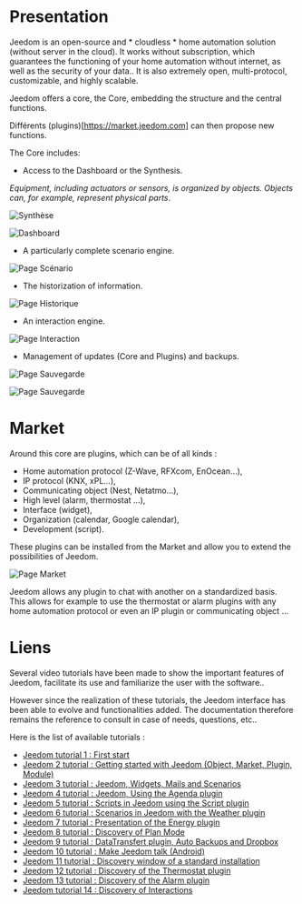 Presentation
===

Jeedom is an open-source and * cloudless * home automation solution (without server in the cloud). It works without subscription, which guarantees the functioning of your home automation without internet, as well as the security of your data.. It is also extremely open, multi-protocol, customizable, and highly scalable.

Jeedom offers a core, the Core, embedding the structure and the central functions.

Différents (plugins)[https://market.jeedom.com] can then propose new functions.

The Core includes:

- Access to the Dashboard or the Synthesis.

*Equipment, including actuators or sensors, is organized by objects. Objects can, for example, represent physical parts*.

![Synthèse](images/doc-presentation-synthese.jpg)

![Dashboard](images/doc-presentation-dashboard.jpg)

- A particularly complete scenario engine.

![Page Scénario](images/doc-presentation-scenario.jpg)

- The historization of information.

![Page Historique](images/doc-presentation-historique.jpg)

- An interaction engine.

![Page Interaction](images/doc-presentation-interaction.jpg)

- Management of updates (Core and Plugins) and backups.

![Page Sauvegarde](images/doc-presentation-update.jpg)

![Page Sauvegarde](images/doc-presentation-sauvegarde.jpg)


Market
===

Around this core are plugins, which can be of all kinds :

-   Home automation protocol (Z-Wave, RFXcom, EnOcean…),
-   IP protocol (KNX, xPL…),
-   Communicating object (Nest, Netatmo…),
-   High level (alarm, thermostat ...),
-   Interface (widget),
-   Organization (calendar, Google calendar),
-   Development (script).

These plugins can be installed from the Market and allow you to extend the possibilities of Jeedom.

![Page Market](images/doc-presentation-market.jpg)

Jeedom allows any plugin to chat with another on a standardized basis. This allows for example to use the thermostat or alarm plugins with any home automation protocol or even an IP plugin or communicating object ...



Liens
===

Several video tutorials have been made to show the important features of Jeedom, facilitate its use and familiarize the user with the software..

However since the realization of these tutorials, the Jeedom interface has been able to evolve and functionalities added. The documentation therefore remains the reference to consult in case of needs, questions, etc..

Here is the list of available tutorials :

-   [Jeedom tutorial 1 : First start](https://www.youtube.com/watch?v=UTECRBGEUtI)
-   [Jeedom 2 tutorial : Getting started with Jeedom (Object, Market, Plugin, Module)](https://www.youtube.com/watch?v=2LU1neNvbus)
-   [Jeedom 3 tutorial : Jeedom, Widgets, Mails and Scenarios](https://www.youtube.com/watch?v=OJn33XbpiH8)
-   [Jeedom 4 tutorial : Jeedom, Using the Agenda plugin](https://www.youtube.com/watch?v=EBuvIabg3Cc)
-   [Jeedom 5 tutorial : Scripts in Jeedom using the Script plugin](https://www.youtube.com/watch?v=FRbQILAogX0)
-   [Jeedom 6 tutorial : Scenarios in Jeedom with the Weather plugin](https://www.youtube.com/watch?v=w0ErP3wyEoA)
-   [Jeedom 7 tutorial : Presentation of the Energy plugin](https://www.youtube.com/watch?v=DZfA_DxqbNs)
-   [Jeedom 8 tutorial : Discovery of Plan Mode](https://www.youtube.com/watch?v=2IkXF6CBCAE)
-   [Jeedom 9 tutorial : DataTransfert plugin, Auto Backups and Dropbox](https://www.youtube.com/watch?v=wLOfJygFc8k)
-   [Jeedom 10 tutorial : Make Jeedom talk (Android)](https://www.youtube.com/watch?v=3Pc3VJFWHo4)
-   [Jeedom 11 tutorial : Discovery window of a standard installation](https://www.youtube.com/watch?v=hW1d1FvkmSs)
-   [Jeedom 12 tutorial : Discovery of the Thermostat plugin](https://www.youtube.com/watch?v=T21gqp1SQK0)
-   [Jeedom 13 tutorial : Discovery of the Alarm plugin](https://www.youtube.com/watch?v=JjnWeU614gc)
-   [Jeedom tutorial 14 : Discovery of Interactions](https://www.youtube.com/watch?v=Z8SHo_Xwk0Q)
